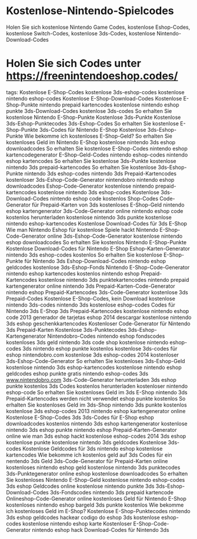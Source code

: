 # Kostenlose-Nintendo-Spielcodes
Holen Sie sich kostenlose Nintendo Game Codes, kostenlose Eshop-Codes, kostenlose Switch-Codes, kostenlose 3ds-Codes, kostenlose Nintendo-Download-Codes

# Holen Sie sich Codes unter https://freenintendoeshop.codes/

tags:
Kostenlose E-Shop-Codes
kostenlose 3ds-eshop-codes
kostenlose nintendo eshop-codes
Kostenlose E-Shop-Download-Codes
Kostenlose E-Shop-Punkte
nintendo prepaid kartencodes
kostenlose nintendo eshop punkte
3ds-Download-Codes
kostenlose 3ds-codes
So erhalten Sie kostenlose Nintendo E-Shop-Punkte
Kostenlose 3ds-Punkte
Kostenlose 3ds-Eshop-Punktecodes
3ds-Eshop-Codes
So erhalten Sie kostenlose E-Shop-Punkte
3ds-Codes für Nintendo E-Shop
Kostenlose 3ds-Eshop-Punkte
Wie bekomme ich kostenloses E-Shop-Geld?
So erhalten Sie kostenloses Geld im Nintendo E-Shop
kostenlose nintendo 3ds eshop downloadcodes
So erhalten Sie kostenlose E-Shop-Codes
nintendo eshop kartencodegenerator
E-Shop-Geld-Codes
nintendo eshop-codes
nintendo eshop kartencodes
So erhalten Sie kostenlose 3ds-Punkte
kostenlose nintendo 3ds prepaid-kartencodes
So erhalten Sie kostenlose 3ds-Eshop-Punkte
nintendo 3ds eshop-codes
nintendo 3ds Prepaid-Kartencodes
kostenloser 3ds-Eshop-Code-Generator
nintendobro
nintendo eshop downloadcodes
Eshop-Code-Generator
kostenlose nintendo prepaid-kartencodes
kostenlose nintendo 3ds eshop-codes
Kostenlose 3ds-Download-Codes
nintendo eshop code kostenlos
Shop-Codes
Code-Generator für Prepaid-Karten von 3ds
kostenloses E-Shop-Geld
nintendo eshop kartengenerator
3ds-Code-Generator online
nintendo eshop code kostenlos herunterladen
kostenlose nintendo 3ds punkte
kostenlose nintendo eshop-kartencodes
Kostenlose Download-Codes für 3ds E-Shop
Wie man Nintendo Eshop für kostenlose Spiele hackt
Nintendo E-Shop-Code-Generator online
3ds-Eshop-Code-Generator
kostenlose nintendo eshop downloadcodes
So erhalten Sie kostenlos Nintendo E-Shop-Punkte
Kostenlose Download-Codes für Nintendo E-Shop
Eshop-Karten-Generator
nintendo 3ds eshop-codes kostenlos
So erhalten Sie kostenlose E-Shop-Punkte für Nintendo 3ds
Eshop-Download-Codes
nintendo eshop geldcodes
kostenlose 3ds-Eshop-Fonds
Nintendo E-Shop-Code-Generator
nintendo eshop kartencodes kostenlos
nintendo eshop Prepaid-Kartencodes
kostenlose nintendo 3ds punktekartencodes
nintendo prepaid kartengenerator online
nintendo 3ds Prepaid-Karten-Code-Generator
nintendo eshop Prepaid-Kartencodes
3ds-Code-Generator
kostenlose 3ds Prepaid-Codes
Kostenlose E-Shop-Codes, kein Download
kostenlose nintendo 3ds-codes
nintendo 3ds kostenlose eshop-codes
Codes für Nintendo 3ds E-Shop
3ds Prepaid-Kartencodes
kostenlose nintendo eshop code 2013
generador de tarjetas eshop 2014 descargar
kostenlose nintendo 3ds eshop geschenkkartencodes
Kostenloser Code-Generator für Nintendo 3ds Prepaid-Karten
Kostenlose 3ds-Punktecodes
3ds-Eshop-Kartengenerator
Nintendobro-Codes
nintendo eshop fondscodes
kostenloses 3ds geld
nintendo 3ds code shop
kostenlose nintendo eshop-codes 3ds
nintendo eshop punkte kostenlos
kostenlose 3ds-codes für eshop
nintendobro.com
kostenlose 3ds eshop-codes 2014
kostenloser 3ds-Eshop-Code-Generator
So erhalten Sie kostenloses 3ds-Eshop-Geld
kostenlose nintendo 3ds eshop-kartencodes
kostenlose nintendo eshop geldcodes
eshop punkte gratis
nintendo eshop-codes 3ds
www.nintendobro.com
3ds-Code-Generator herunterladen
3ds eshop punkte kostenlos
3ds Codes kostenlos herunterladen
kostenloser nintendo eshop-code
So erhalten Sie kostenloses Geld im 3ds E-Shop
nintendo 3ds Prepaid-Kartencodes werden nicht verwendet
eshop punkte kostenlos
So erhalten Sie kostenloses Geld im 3ds-Shop
nintendo 3ds punkte kostenlos
kostenlose 3ds eshop-codes 2013
nintendo eshop kartengenerator online
Kostenlose E-Shop-Codes 3ds
3ds-Codes für E-Shop
eshop downloadcodes kostenlos
nintendo 3ds eshop kartengenerator
kostenlose nintendo 3ds eshop punkte
nintendo eshop Prepaid-Karten-Generator online
wie man 3ds eshop hackt
kostenlose eshop-codes 2014
3ds eshop kostenlose punkte
kostenlose nintendo 3ds geldcodes
Kostenlose 3ds-codes
Kostenlose Geldcodes für 3ds
nintendo eshop kostenlose kartencodes
Wie bekomme ich kostenlos geld auf 3ds
Codes für ein nentendo 3ds Geld
3ds-Code-Generator für Prepaid-Karten online
kostenloses nintendo eshop geld
kostenlose nintendo 3ds punktecodes
3ds-Punktegenerator online
eshop kostenlose downloadcodes
So erhalten Sie kostenloses Nintendo E-Shop-Geld
kostenlose nintendo eshop-codes
3ds eshop Geldcodes online
kostenlose nintendo punkte 3ds
3ds-Eshop-Download-Codes
3ds-Fondscodes
nintendo 3ds prepaid kartencode
Onlineshop-Code-Generator online
kostenloses Geld für Nintendo E-Shop
kostenloses nintendo eshop bargeld
3ds punkte kostenlos
Wie bekomme ich kostenloses Geld im E-Shop?
Kostenlose E-Shop-Punktecodes
nintendo 3ds eshop geldcodes
hackear codigo do eshop
3ds kostenlose eshop-codes
kostenlose nintendo eshop karte
Kostenloser E-Shop-Code-Generator
nintendo eshop hack
Download-Codes für Nintendo 3ds
